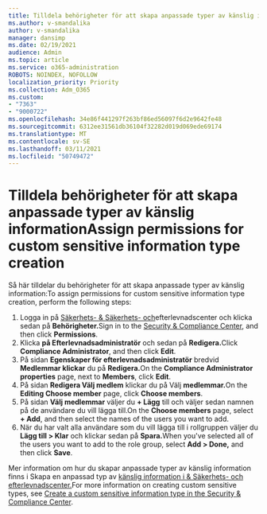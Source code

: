 ```yaml
---
title: Tilldela behörigheter för att skapa anpassade typer av känslig information
ms.author: v-smandalika
author: v-smandalika
manager: dansimp
ms.date: 02/19/2021
audience: Admin
ms.topic: article
ms.service: o365-administration
ROBOTS: NOINDEX, NOFOLLOW
localization_priority: Priority
ms.collection: Adm_O365
ms.custom:
- "7363"
- "9000722"
ms.openlocfilehash: 34e86f441297f263bf86ed56097f6d2e9642fe48
ms.sourcegitcommit: 6312ee31561db36104f32282d019d069ede69174
ms.translationtype: MT
ms.contentlocale: sv-SE
ms.lasthandoff: 03/11/2021
ms.locfileid: "50749472"
---
```

# <a name="assign-permissions-for-custom-sensitive-information-type-creation"></a><span data-ttu-id="49856-102">Tilldela behörigheter för att skapa anpassade typer av känslig information</span><span class="sxs-lookup"><span data-stu-id="49856-102">Assign permissions for custom sensitive information type creation</span></span>

<span data-ttu-id="49856-103">Så här tilldelar du behörigheter för att skapa anpassade typer av känslig information:</span><span class="sxs-lookup"><span data-stu-id="49856-103">To assign permissions for custom sensitive information type creation, perform the following steps:</span></span>

1. <span data-ttu-id="49856-104">Logga in på [Säkerhets- & Säkerhets- och](https://sip.protection.office.com/)efterlevnadscenter och klicka sedan på **Behörigheter.**</span><span class="sxs-lookup"><span data-stu-id="49856-104">Sign in to the [Security & Compliance Center](https://sip.protection.office.com/), and then click **Permissions**.</span></span>
2. <span data-ttu-id="49856-105">Klicka **på Efterlevnadsadministratör** och sedan på **Redigera.**</span><span class="sxs-lookup"><span data-stu-id="49856-105">Click **Compliance Administrator**, and then click **Edit**.</span></span>
3. <span data-ttu-id="49856-106">På sidan **Egenskaper för efterlevnadsadministratör** bredvid **Medlemmar klickar** du på **Redigera.**</span><span class="sxs-lookup"><span data-stu-id="49856-106">On the **Compliance Administrator properties** page, next to **Members**, click **Edit**.</span></span>
4. <span data-ttu-id="49856-107">På sidan **Redigera Välj medlem** klickar du på Välj **medlemmar.**</span><span class="sxs-lookup"><span data-stu-id="49856-107">On the **Editing Choose member** page, click **Choose members**.</span></span>
5. <span data-ttu-id="49856-108">På sidan **Välj medlemmar** väljer du **+ Lägg** till och väljer sedan namnen på de användare du vill lägga till.</span><span class="sxs-lookup"><span data-stu-id="49856-108">On the **Choose members** page, select **+ Add**, and then select the names of the users you want to add.</span></span>
6. <span data-ttu-id="49856-109">När du har valt alla användare som du vill lägga till i rollgruppen väljer du **Lägg till > Klar** och klickar sedan på **Spara.**</span><span class="sxs-lookup"><span data-stu-id="49856-109">When you've selected all of the users you want to add to the role group, select **Add > Done,** and then click **Save**.</span></span>

<span data-ttu-id="49856-110">Mer information om hur du skapar anpassade typer av känslig information finns i Skapa en anpassad typ av [känslig information i & Säkerhets- och efterlevnadscenter.](https://docs.microsoft.com/microsoft-365/compliance/create-a-custom-sensitive-information-type)</span><span class="sxs-lookup"><span data-stu-id="49856-110">For more information on creating custom sensitive types, see [Create a custom sensitive information type in the Security & Compliance Center](https://docs.microsoft.com/microsoft-365/compliance/create-a-custom-sensitive-information-type).</span></span>